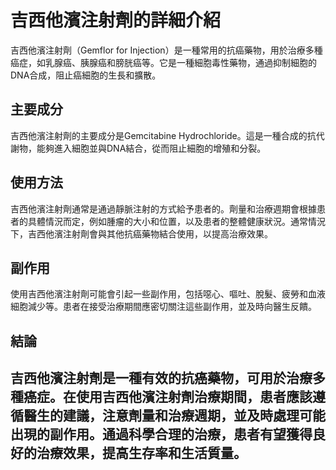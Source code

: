 # 吉西他濱注射劑的詳細介紹
吉西他濱注射劑（Gemflor for Injection）是一種常用的抗癌藥物，用於治療多種癌症，如乳腺癌、胰腺癌和膀胱癌等。它是一種細胞毒性藥物，通過抑制細胞的DNA合成，阻止癌細胞的生長和擴散。
## 主要成分
吉西他濱注射劑的主要成分是Gemcitabine Hydrochloride。這是一種合成的抗代謝物，能夠進入細胞並與DNA結合，從而阻止細胞的增殖和分裂。
## 使用方法
吉西他濱注射劑通常是通過靜脈注射的方式給予患者的。劑量和治療週期會根據患者的具體情況而定，例如腫瘤的大小和位置，以及患者的整體健康狀況。通常情況下，吉西他濱注射劑會與其他抗癌藥物結合使用，以提高治療效果。
## 副作用
使用吉西他濱注射劑可能會引起一些副作用，包括噁心、嘔吐、脫髮、疲勞和血液細胞減少等。患者在接受治療期間應密切關注這些副作用，並及時向醫生反饋。
## 結論
吉西他濱注射劑是一種有效的抗癌藥物，可用於治療多種癌症。在使用吉西他濱注射劑治療期間，患者應該遵循醫生的建議，注意劑量和治療週期，並及時處理可能出現的副作用。通過科學合理的治療，患者有望獲得良好的治療效果，提高生存率和生活質量。
---